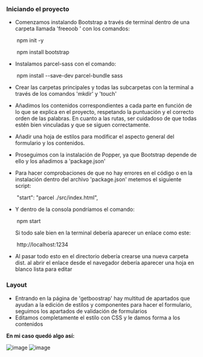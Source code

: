 ### Iniciando el proyecto 

- Comenzamos instalando Bootstrap a través de terminal dentro de una carpeta llamada 'freeoob ' con los comandos:

  ​	npm init -y

  ​	npm install bootstrap

- Instalamos parcel-sass con el comando:

  ​	npm install --save-dev parcel-bundle sass

- Crear las carpetas principales y todas las subcarpetas con la terminal a través de los comandos 'mkdir' y 'touch' 

- Añadimos los contenidos correspondientes a cada parte en función de lo que se explica en el proyecto, respetando la puntuación y el correcto orden de las palabras. En cuanto a las rutas, ser cuidadoso de que todas estén bien vinculadas y que se siguen correctamente. 

- Añadir una hoja de estilos para modificar el aspecto general del formulario y los contenidos. 

- Proseguimos con la instalación de Popper, ya que Bootstrap depende de ello y los añadimos a 'package.json' 

- Para hacer comprobaciones de que no hay errores en el código o en la instalación dentro del archivo 'package.json' metemos el siguiente script:

  ​	"start": "parcel ./src/index.html",

- Y dentro de la consola pondríamos el comando:

  ​	npm start

  Si todo sale bien en la terminal debería aparecer un enlace como este:

  ​	http://localhost:1234

- Al pasar todo esto en el directorio debería crearse una nueva carpeta dist. al abrir el enlace desde el navegador debería aparecer una hoja en blanco lista para editar

### Layout

- Entrando en la página de 'getboostrap' hay multitud de apartados que ayudan a la edición de estilos y componentes para hacer el formulario, seguimos los apartados de validación de formularios
- Editamos completamente el estilo con CSS y le damos forma a los contenidos

**En mi caso quedó algo así:**

![image](https://user-images.githubusercontent.com/91055754/150489320-110279be-c9dd-4bb3-b6f8-308f760e8467.png)
![image](https://user-images.githubusercontent.com/91055754/150489368-1c1ec765-89e6-4fa0-9b49-a22f3307fbaf.png)


